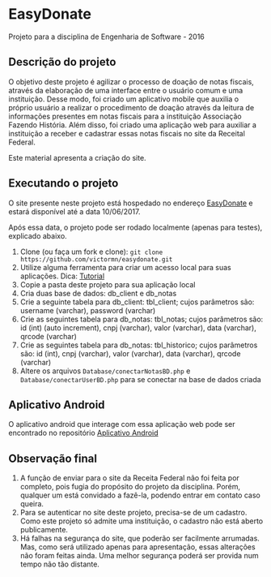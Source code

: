 # EasyDonate

Projeto para a disciplina de Engenharia de Software - 2016


## Descrição do projeto

O objetivo deste projeto é agilizar o processo de doação de notas fiscais, através da elaboração de uma interface entre o usuário comum e uma instituição. Desse modo, foi criado um aplicativo mobile que auxilia o próprio usuário a realizar o procedimento de doação através da leitura de informações presentes em notas fiscais para a instituição Associação Fazendo História. Além disso, foi criado uma aplicação web para auxiliar a instituição a receber e cadastrar essas notas fiscais no site da Receital Federal.

Este material apresenta a criação do site.


## Executando o projeto

O site presente neste projeto está hospedado no endereço [EasyDonate](http://easydonate.sa-east-1.elasticbeanstalk.com/) e estará disponível até a data 10/06/2017.

Após essa data, o projeto pode ser rodado localmente (apenas para testes), explicado abaixo.

1. Clone (ou faça um fork e clone): ```git clone https://github.com/victormn/easydonate.git```
2. Utilize alguma ferramenta para criar um acesso local para suas aplicações. Dica: [Tutorial](https://www.youtube.com/watch?v=ArsbbtkF0ps)
3. Copie a pasta deste projeto para sua aplicação local
4. Cria duas base de dados: db_client e db_notas
5. Crie a seguinte tabela para db_client: tbl_client; cujos parâmetros são: username (varchar), password (varchar)
6. Crie as seguintes tabela para db_notas: tbl_notas; cujos parâmetros são: id (int) (auto increment), cnpj (varchar), valor (varchar), data (varchar), qrcode (varchar)
7. Crie as seguintes tabela para db_notas: tbl_historico; cujos parâmetros são: id (int), cnpj (varchar), valor (varchar), data (varchar), qrcode (varchar)
8. Altere os arquivos ```Database/conectarNotasBD.php``` e ```Database/conectarUserBD.php``` para se conectar na base de dados criada

## Aplicativo Android

O aplicativo android que interage com essa aplicação web pode ser encontrado no repositório [Aplicativo Android](http://easydonate.sa-east-1.elasticbeanstalk.com/)


## Observação final

1. A função de enviar para o site da Receita Federal não foi feita por completo, pois fugia do propósito do projeto da disciplina. Porém, qualquer um está convidado a fazê-la, podendo entrar em contato caso queira.
2. Para se autenticar no site deste projeto, precisa-se de um cadastro. Como este projeto só admite uma instituição, o cadastro não está aberto publicamente.
3. Há falhas na segurança do site, que poderão ser facilmente arrumadas. Mas, como será utilizado apenas para apresentação, essas alterações não foram feitas ainda. Uma melhor segurança poderá ser provida num tempo não tão distante.

